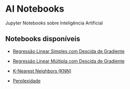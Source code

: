 AI Notebooks
============

Jupyter Notebooks sobre Inteligência Artificial

## Notebooks disponíveis

- [Regressão Linear Simples com Descida de Gradiente](https://nbviewer.jupyter.org/github/yurimalheiros/ai-notebooks/blob/master/ml/gdlinearregression.ipynb)

- [Regressão Linear Múltipla com Descida de Gradiente](https://nbviewer.jupyter.org/github/yurimalheiros/ai-notebooks/blob/master/ml/gdmultiplelinearregression.ipynb)

- [K-Nearest Neighbors (KNN)](https://nbviewer.jupyter.org/github/yurimalheiros/ai-notebooks/blob/master/ml/knn.ipynb)

- [Perplexidade](https://nbviewer.jupyter.org/github/yurimalheiros/ai-notebooks/blob/master/nlp/perplexity.ipynb)
